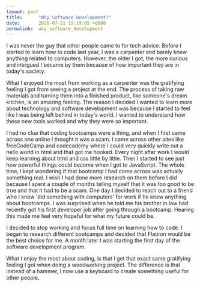 ```yaml
---
layout: post
title:      "Why Software Development?"
date:       2020-07-21 15:19:05 +0000
permalink:  why_software_development
---
```



I was never the guy that other people came to for tech advice. Before I started to learn how to code last year, I was a carpenter and barely knew anything related to computers. However, the older I got, the more curious and intrigued I became by them because of how important they are in today's society.

What I enjoyed the most from working as a carpenter was the gratifying feeling I got from seeing a project at the end. The process of taking raw materials and turning them into a finished product, like someone's dream kitchen, is an amazing feeling. The reason I decided I wanted to learn more about technology and software development was because I started to feel like I was being left behind in today's world. I wanted to understand how these new tools worked and why they were so important.

I had no clue that coding bootcamps were a thing, and when I first came across one online I thought it was a scam. I came across other sites like freeCodeCamp and codecademy where I could very quickly write out a hello world in html and that got me hooked. Every night after work I would keep learning about html and css little by little. Then I started to see just how powerful things could become when I got to JavaScript. The whole time, I kept wondering if that bootcamp I had come across was actually something real. I wish I had done more research on them before I did because I spent a couple of months telling myself that it was too good to be true and that it had to be a scam. One day I decided to reach out to a friend who I knew 'did something with computers' for work if he knew anything about bootcamps. I was surprised when he told me his brother in law had recently got his first developer job after going through a bootcamp. Hearing this made me feel very hopeful for what my future could be. 

I decided to stop working and focus full time on learning how to code. I began to research different bootcamps and decided that Flatiron would be the best choice for me. A month later I was starting the first day of the software development program. 

What I enjoy the most about coding, is that I get that exact same gratifying feeling I got when doing a woodworking project. The difference is that instead of a hammer, I now use a keyboard to create something useful for other people.
